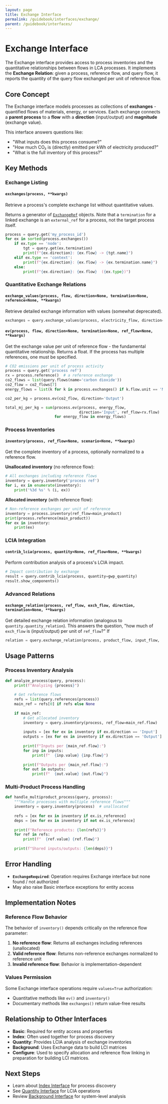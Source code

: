 ```yaml
---
layout: page
title: Exchange Interface
permalink: /guidebook/interfaces/exchange/
parent: /guidebook/interfaces/
---
```


# Exchange Interface

The Exchange interface provides access to process inventories and the quantitative relationships between flows in LCA processes. It implements the **Exchange Relation**: given a process, reference flow, and query flow, it reports the quantity of the query flow exchanged per unit of reference flow.

## Core Concept

The Exchange interface models processes as collections of **exchanges** - quantified flows of materials, energy, or services. Each exchange connects a **parent process** to a **flow** with a **direction** (input/output) and **magnitude** (exchange value).

This interface answers questions like:
- "What inputs does this process consume?"
- "How much CO₂ is (directly) emitted per kWh of electricity produced?"
- "What is the full inventory of this process?"

## Key Methods

### Exchange Listing

#### `exchanges(process, **kwargs)`
Retrieve a process's complete exchange list without quantitative values.

Returns a generator of [`ExchangeRef`](/guidebook-exchanges#exchangerefs) objects. Note that a `termination` for a linked exchange is an `external_ref` for a process, not the target process itself.
```python
process = query.get('my_process_id')
for ex in sorted(process.exchanges())
    if ex.type == 'node':
        tgt = query.get(ex.termination)
        print(f"{ex.direction}: {ex.flow} -> {tgt.name}")
    elif ex.type == 'context':
        print(f"{ex.direction}: {ex.flow} -> {ex.termination.name}")
    else:
        print(f"{ex.direction}: {ex.flow}  ({ex.type})")
```

### Quantitative Exchange Relations


#### `exchange_values(process, flow, direction=None, termination=None, reference=None, **kwargs)`
Retrieve detailed exchange information with values (somewhat deprecated).
```python
exchanges = query.exchange_values(process, electricity_flow, direction='Input')
```

#### `ev(process, flow, direction=None, termination=None, ref_flow=None, **kwargs)`
Get the exchange value per unit of reference flow - the fundamental quantitative relationship.  Returns a float. If the process has multiple references, one must be specified.
```python
# CO2 emissions per unit of process activity
process = query.get('process ref')
rx = process.reference()  # a reference exchange
co2_flows = list(query.flows(name='carbon dioxide'))
co2_flow = co2_flows[7]
energy_flows = list(k for k in process.exchanges() if k.flow.unit == 'MJ')

co2_per_kg = process.ev(co2_flow, direction='Output')

total_mj_per_kg = sum(process.ev(process, energy_flow, 
                                 direction='Input', ref_flow=rx.flow)
                      for energy_flow in energy_flows)
```
### Process Inventories

#### `inventory(process, ref_flow=None, scenario=None, **kwargs)`
Get the complete inventory of a process, optionally normalized to a reference flow.

**Unallocated inventory** (no reference flow):
```python
# All exchanges including reference flows
inventory = query.inventory('process ref')
for i, ex in enumerate(inventory):
    print('%3d %s' % (i, ex))
```

**Allocated inventory** (with reference flow):
```python
# Non-reference exchanges per unit of reference
inventory = process.inventory(ref_flow=main_product)
print(process.reference(main_product))
for ex in inventory:
    print(ex)
```

### LCIA Integration

#### `contrib_lcia(process, quantity=None, ref_flow=None, **kwargs)`
Perform contribution analysis of a process's LCIA impact.
```python
# Impact contribution by exchange
result = query.contrib_lcia(process, quantity=gwp_quantity)
result.show_components()
```

### Advanced Relations

#### `exchange_relation(process, ref_flow, exch_flow, direction, termination=None, **kwargs)`
Get detailed exchange relation information (analogous to `quantity.quantity_relation`).  This answers the
question, "how much of `exch_flow` is (input/output) per unit of `ref_flow`?"  If 
```python
relation = query.exchange_relation(process, product_flow, input_flow, 'Input')
```

## Usage Patterns

### Process Inventory Analysis
```python
def analyze_process(query, process):
    print(f"Analyzing {process}")
    
    # Get reference flows
    refs = list(query.references(process))
    main_ref = refs[0] if refs else None
    
    if main_ref:
        # Get allocated inventory
        inventory = query.inventory(process, ref_flow=main_ref.flow)
        
        inputs = [ex for ex in inventory if ex.direction == 'Input']
        outputs = [ex for ex in inventory if ex.direction == 'Output']
        
        print(f"Inputs per {main_ref.flow}:")
        for inp in inputs:
            print(f"  {inp.value} {inp.flow}")
            
        print(f"Outputs per {main_ref.flow}:")
        for out in outputs:
            print(f"  {out.value} {out.flow}")
```


### Multi-Product Process Handling
```python
def handle_multiproduct_process(query, process):
    """Handle processes with multiple reference flows"""
    inventory = query.inventory(process)  # unallocated
    
    refs = [ex for ex in inventory if ex.is_reference]
    deps = [ex for ex in inventory if not ex.is_reference]
    
    print(f"Reference products: {len(refs)}")
    for ref in refs:
        print(f"  {ref.value} {ref.flow}")
        
    print(f"Shared inputs/outputs: {len(deps)}")
```

## Error Handling

- **`ExchangeRequired`**: Operation requires Exchange interface but none found / not authorized
- May also raise Basic interface exceptions for entity access

## Implementation Notes

### Reference Flow Behavior
The behavior of `inventory()` depends critically on the reference flow parameter:

1. **No reference flow**: Returns all exchanges including references (unallocated)
2. **Valid reference flow**: Returns non-reference exchanges normalized to reference unit
3. **Invalid reference flow**: Behavior is implementation-dependent

### Values Permission
Some Exchange interface operations require `values=True` authorization:
- Quantitative methods like `ev()` and `inventory()`
- Documentary methods like `exchanges()` return value-free results

## Relationship to Other Interfaces

- **Basic**: Required for entity access and properties
- **Index**: Often used together for process discovery
- **Quantity**: Provides LCIA analysis of exchange inventories  
- **Background**: Uses Exchange data to build LCI matrices
- **Configure**: Used to specify allocation and reference flow linking in preparation for building LCI matrices. 

## Next Steps

- Learn about [Index Interface](../index/) for process discovery
- See [Quantity Interface](../quantity/) for LCIA operations
- Review [Background Interface](../background/) for system-level analysis
